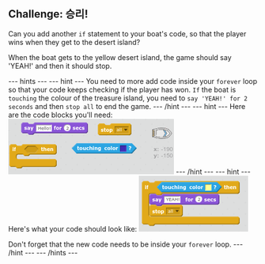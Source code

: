 ## Challenge: 승리!

Can you add another `if` statement to your boat's code, so that the player wins when they get to the desert island?

When the boat gets to the yellow desert island, the game should say 'YEAH!' and then it should stop.

\--- hints \--- \--- hint \--- You need to more add code inside your `forever` loop so that your code keeps checking if the player has won. `If` the boat is `touching` the colour of the treasure island, you need to `say 'YEAH!' for 2 seconds` and then `stop all` to end the game. \--- /hint \--- \--- hint \--- Here are the code blocks you'll need: ![screenshot](images/boat-win-blocks.png) \--- /hint \--- \--- hint \--- Here's what your code should look like: ![screenshot](images/boat-win-code.png)

Don't forget that the new code needs to be inside your `forever` loop. \--- /hint \--- \--- /hints \---